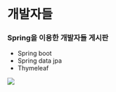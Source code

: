 # 개발자들

### Spring을 이용한 개발자들 게시판


* Spring boot
* Spring data jpa
* Thymeleaf

![](https://github.com/eastheat10/devdogs/blob/master/background.png)

